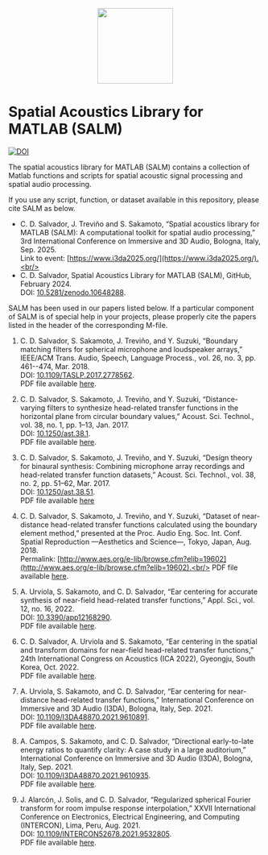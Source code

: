<p align="center">
  <img width="150" src="https://github.com/cesardsalvador/SpatialAcousticsLibraryMATLAB/blob/main/Fig/FigSphericalHarmonics.png">
</p>

# Spatial Acoustics Library for MATLAB (SALM)
[![DOI](https://zenodo.org/badge/755792726.svg)](https://zenodo.org/doi/10.5281/zenodo.10648288)<br/>

The spatial acoustics library for MATLAB (SALM) contains a collection of Matlab functions and scripts for spatial acoustic signal processing and spatial audio processing.

If you use any script, function, or dataset available in this repository, please cite SALM as below.

* C. D. Salvador, J. Treviño and S. Sakamoto, “Spatial acoustics library for MATLAB (SALM): A computational toolkit for spatial audio processing,” 3rd International Conference on Immersive and 3D Audio, Bologna, Italy, Sep. 2025.<br/>
Link to event: [https://www.i3da2025.org/](https://www.i3da2025.org/).<br/>
* C. D. Salvador, Spatial Acoustics Library for MATLAB (SALM), GitHub, February 2024.<br/>
DOI: [10.5281/zenodo.10648288](https://zenodo.org/doi/10.5281/zenodo.10648288).<br/>

SALM has been used in our papers listed below. If a particular component of SALM is of special help in your projects, please properly cite the papers listed in the header of the corresponding M-file.

1. C. D. Salvador, S. Sakamoto, J. Treviño, and Y. Suzuki, “Boundary matching filters for spherical microphone and loudspeaker arrays,” IEEE/ACM Trans. Audio, Speech, Language Process., vol. 26, no. 3, pp. 461--474, Mar. 2018.<br/>
DOI: [10.1109/TASLP.2017.2778562](https://doi.org/10.1109/TASLP.2017.2778562).<br/>
PDF file available [here](https://cesardsalvador.github.io/doc/Salvador2017BoundaryMatchingFiltersForSphericalArrays.pdf).

2. C. D. Salvador, S. Sakamoto, J. Treviño, and Y. Suzuki, “Distance-varying filters to synthesize head-related transfer functions in the horizontal plane from circular boundary values,” Acoust. Sci. Technol., vol. 38, no. 1, pp. 1–13, Jan. 2017.<br/>
DOI: [10.1250/ast.38.1](https://doi.org/10.1250/ast.38.1).<br/>
PDF file available [here](https://cesardsalvador.github.io/doc/Salvador2017DistanceVaryingFiltersForHRTF.pdf).

3. C. D. Salvador, S. Sakamoto, J. Treviño, and Y. Suzuki, “Design theory for binaural synthesis: Combining microphone array recordings and head-related transfer function datasets,” Acoust. Sci. Technol., vol. 38, no. 2, pp. 51–62, Mar. 2017.<br/>
DOI: [10.1250/ast.38.51](https://doi.org/10.1250/ast.38.51).<br/>
PDF file available [here](https://cesardsalvador.github.io/doc/Salvador2017BinauralSynthesisDesignTheory.pdf)

4. C. D. Salvador, S. Sakamoto, J. Treviño, and Y. Suzuki, “Dataset of near-distance head-related transfer functions calculated using the boundary element method,” presented at the Proc. Audio Eng. Soc. Int. Conf. Spatial Reproduction —Aesthetics and Science—, Tokyo, Japan, Aug. 2018.<br/>
Permalink: [http://www.aes.org/e-lib/browse.cfm?elib=19602](http://www.aes.org/e-lib/browse.cfm?elib=19602).<br/>
PDF file available [here](https://cesardsalvador.github.io/doc/Salvador2018NearDistanceHRTFDataset.pdf).

5. A. Urviola, S. Sakamoto, and C. D. Salvador, “Ear centering for accurate synthesis of near-field head-related transfer functions,” Appl. Sci., vol. 12, no. 16, 2022. <br/>
DOI: [10.3390/app12168290](https://www.mdpi.com/2076-3417/12/16/8290).<br/>
PDF file available [here](https://cesardsalvador.github.io/doc/Urviola2022EarCenteringForNearFieldHRTF.pdf).

6. C. D. Salvador, A. Urviola and S. Sakamoto, “Ear centering in the spatial and transform domains for near-field head-related transfer functions,” 24th International Congress on Acoustics (ICA 2022), Gyeongju, South Korea, Oct. 2022.<br/>
PDF file available [here](https://cesardsalvador.github.io/doc/Salvador2022EarCenteringExtended.pdf).

7. A. Urviola, S. Sakamoto, and C. D. Salvador, “Ear centering for near-distance head-related transfer functions,” International Conference on Immersive and 3D Audio (I3DA), Bologna, Italy, Sep. 2021.<br/>
DOI: [10.1109/I3DA48870.2021.9610891](https://doi.org/10.1109/I3DA48870.2021.9610891).<br/>
PDF file available [here](https://cesardsalvador.github.io/doc/Urviola2021EarCenteringNearDistanceHRTF.pdf).

8. A. Campos, S. Sakamoto, and C. D. Salvador, “Directional early-to-late energy ratios to quantify clarity: A case study in a large auditorium,” International Conference on Immersive and 3D Audio (I3DA), Bologna, Italy, Sep. 2021.<br/>
DOI: [10.1109/I3DA48870.2021.9610935](https://doi.org/10.1109/I3DA48870.2021.9610935).<br/>
PDF file available [here](https://cesardsalvador.github.io/doc/Campos2021DirectionalClarityInLargeAuditorium.pdf).

9. J. Alarcón, J. Solis, and C. D. Salvador, “Regularized spherical Fourier transform for room impulse response interpolation,” XXVII International Conference on Electronics, Electrical Engineering, and Computing (INTERCON), Lima, Peru, Aug. 2021.<br/>
DOI: [10.1109/INTERCON52678.2021.9532805](https://doi.org/10.1109/INTERCON52678.2021.9532805).<br/>
PDF file available [here](https://cesardsalvador.github.io/doc/Alarcon2021RegularizedSFTInterpolationRIR.pdf).

